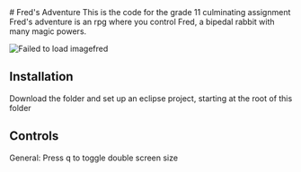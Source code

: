 <snippet>
  <content>
# Fred's Adventure
This is the code for the grade 11 culminating assignment
Fred's adventure is an rpg where you control Fred, a bipedal rabbit with many magic powers.

![Failed to load image](http://s32.postimg.org/xon6fogcx/fred.png)fred
## Installation
Download the folder and set up an eclipse project, starting at the root of this folder
## Controls
General:
 <tabTrigger>Press q to toggle double screen size</tabTrigger>
</content>
 
</snippet>
  
